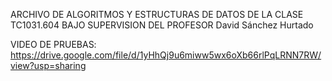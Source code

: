 ARCHIVO DE ALGORITMOS Y ESTRUCTURAS DE DATOS DE LA CLASE TC1031.604
BAJO SUPERVISION DEL PROFESOR David Sánchez Hurtado

VIDEO DE PRUEBAS:
https://drive.google.com/file/d/1yHhQj9u6miww5wx6oXb66rlPqLRNN7RW/view?usp=sharing
